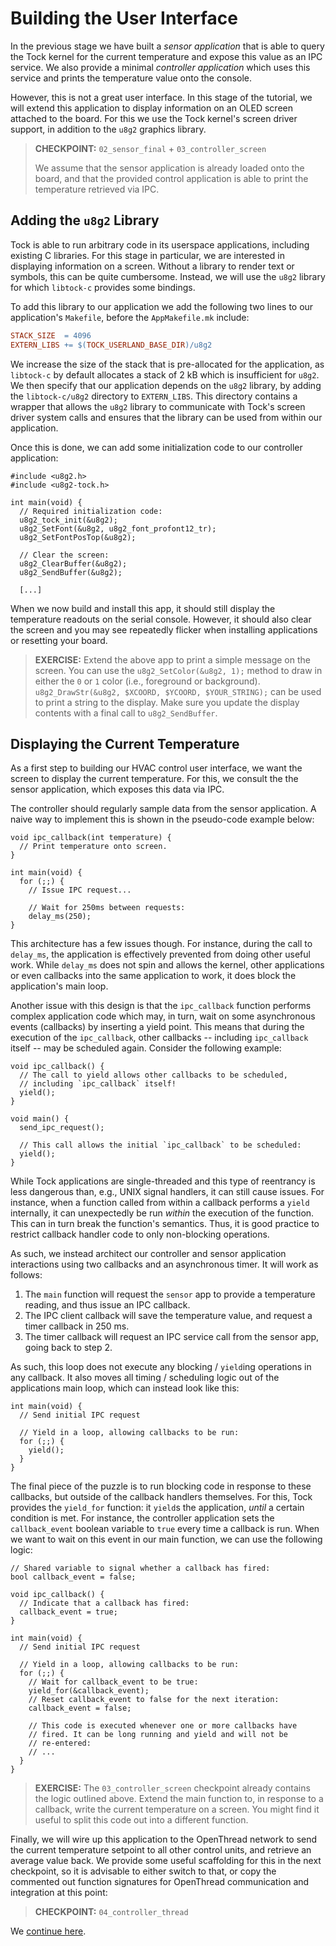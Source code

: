 # Building the User Interface

In the previous stage we have built a *sensor application* that is
able to query the Tock kernel for the current temperature and expose
this value as an IPC service. We also provide a minimal *controller
application* which uses this service and prints the temperature value
onto the console.

However, this is not a great user interface. In this stage of the
tutorial, we will extend this application to display information on an
OLED screen attached to the board. For this we use the Tock kernel's
screen driver support, in addition to the `u8g2` graphics library.

> **CHECKPOINT:** `02_sensor_final` + `03_controller_screen`
>
> We assume that the sensor application is already loaded onto the
> board, and that the provided control application is able to print
> the temperature retrieved via IPC.

## Adding the `u8g2` Library

Tock is able to run arbitrary code in its userspace applications,
including existing C libraries. For this stage in particular, we are
interested in displaying information on a screen. Without a library to
render text or symbols, this can be quite cumbersome. Instead, we will
use the `u8g2` library for which `libtock-c` provides some bindings.

To add this library to our application we add the following two lines
to our application's `Makefile`, before the `AppMakefile.mk` include:

```makefile
STACK_SIZE  = 4096
EXTERN_LIBS += $(TOCK_USERLAND_BASE_DIR)/u8g2
```

We increase the size of the stack that is pre-allocated for the
application, as `libtock-c` by default allocates a stack of 2 kB which
is insufficient for `u8g2`. We then specify that our application
depends on the `u8g2` library, by adding the `libtock-c/u8g2`
directory to `EXTERN_LIBS`. This directory contains a wrapper that
allows the `u8g2` library to communicate with Tock's screen driver
system calls and ensures that the library can be used from within our
application.

Once this is done, we can add some initialization code to our
controller application:

```
#include <u8g2.h>
#include <u8g2-tock.h>

int main(void) {
  // Required initialization code:
  u8g2_tock_init(&u8g2);
  u8g2_SetFont(&u8g2, u8g2_font_profont12_tr);
  u8g2_SetFontPosTop(&u8g2);

  // Clear the screen:
  u8g2_ClearBuffer(&u8g2);
  u8g2_SendBuffer(&u8g2);

  [...]
```

When we now build and install this app, it should still display the
temperature readouts on the serial console. However, it should also
clear the screen and you may see repeatedly flicker when installing
applications or resetting your board.

> **EXERCISE:** Extend the above app to print a simple message on the
> screen. You can use the `u8g2_SetColor(&u8g2, 1);` method to draw in
> either the `0` or `1` color (i.e., foreground or background).
> `u8g2_DrawStr(&u8g2, $XCOORD, $YCOORD, $YOUR_STRING);` can be used
> to print a string to the display. Make sure you update the display
> contents with a final call to `u8g2_SendBuffer`.

## Displaying the Current Temperature

As a first step to building our HVAC control user interface, we want the
screen to display the current temperature. For this, we consult the
the sensor application, which exposes this data via IPC.

The controller should regularly sample data from the sensor
application. A naive way to implement this is shown in the pseudo-code
example below:

```
void ipc_callback(int temperature) {
  // Print temperature onto screen.
}

int main(void) {
  for (;;) {
    // Issue IPC request...

	// Wait for 250ms between requests:
	delay_ms(250);
}
```

This architecture has a few issues though. For instance, during the
call to `delay_ms`, the application is effectively prevented from
doing other useful work. While `delay_ms` does not spin and allows the
kernel, other applications or even callbacks into the same application
to work, it does block the application's main loop.

Another issue with this design is that the `ipc_callback` function
performs complex application code which may, in turn, wait on some
asynchronous events (callbacks) by inserting a yield point. This means
that during the execution of the `ipc_callback`, other callbacks --
including `ipc_callback` itself -- may be scheduled again. Consider
the following example:

```
void ipc_callback() {
  // The call to yield allows other callbacks to be scheduled,
  // including `ipc_callback` itself!
  yield();
}

void main() {
  send_ipc_request();

  // This call allows the initial `ipc_callback` to be scheduled:
  yield();
}
```

While Tock applications are single-threaded and this type of
reentrancy is less dangerous than, e.g., UNIX signal handlers, it can
still cause issues. For instance, when a function called from within a
callback performs a `yield` internally, it can unexpectedly be run _within_ the
execution of the function. This can in turn break the function's
semantics. Thus, it is good practice to restrict callback handler code
to only non-blocking operations. 

As such, we instead architect our controller and sensor application
interactions using two callbacks and an asynchronous timer. It will
work as follows:

1. The `main` function will request the `sensor` app to provide a
   temperature reading, and thus issue an IPC callback.
2. The IPC client callback will save the temperature value, and
   request a timer callback in 250 ms.
3. The timer callback will request an IPC service call from the sensor
   app, going back to step 2.

As such, this loop does not execute any blocking / `yield`ing
operations in any callback. It also moves all timing / scheduling
logic out of the applications main loop, which can instead look like
this:

```
int main(void) {
  // Send initial IPC request

  // Yield in a loop, allowing callbacks to be run:
  for (;;) {
    yield();
  }
}
```

The final piece of the puzzle is to run blocking code in response to
these callbacks, but outside of the callback handlers themselves. For
this, Tock provides the `yield_for` function: it `yield`s the
application, _until_ a certain condition is met. For instance, the
controller application sets the `callback_event` boolean variable to
`true` every time a callback is run. When we want to wait on this
event in our main function, we can use the following logic:

```
// Shared variable to signal whether a callback has fired:
bool callback_event = false;

void ipc_callback() {
  // Indicate that a callback has fired:
  callback_event = true;
}

int main(void) {
  // Send initial IPC request

  // Yield in a loop, allowing callbacks to be run:
  for (;;) {
    // Wait for callback_event to be true:
    yield_for(&callback_event);
	// Reset callback_event to false for the next iteration:
	callback_event = false;

	// This code is executed whenever one or more callbacks have
	// fired. It can be long running and yield and will not be
	// re-entered:
	// ...
  }
}
```

> **EXERCISE:** The `03_controller_screen` checkpoint already contains
> the logic outlined above. Extend the main function to, in response
> to a callback, write the current temperature on a screen. You might
> find it useful to split this code out into a different function.

Finally, we will wire up this application to the OpenThread network to
send the current temperature setpoint to all other control units, and
retrieve an average value back. We provide some useful scaffolding for
this in the next checkpoint, so it is advisable to either switch to
that, or copy the commented out function signatures for OpenThread
communication and integration at this point:

> **CHECKPOINT:** `04_controller_thread`

We [continue here](comms-app.md).
